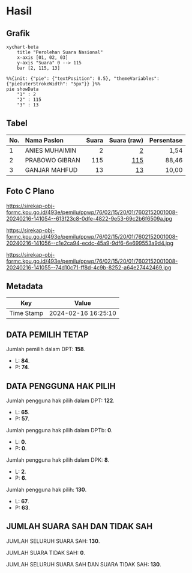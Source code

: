 # Hasil

## Grafik

```mermaid
xychart-beta
    title "Perolehan Suara Nasional"
    x-axis [01, 02, 03]
    y-axis "Suara" 0 --> 115
    bar [2, 115, 13]
```

```mermaid
%%{init: {"pie": {"textPosition": 0.5}, "themeVariables": {"pieOuterStrokeWidth": "5px"}} }%%
pie showData
    "1" : 2
    "2" : 115
    "3" : 13
```

## Tabel

| No. | Nama Paslon    | Suara | Suara (raw) | Persentase |
|:--- |:-------------- | -----:| -----------:| ----------:|
| 1   | ANIES MUHAIMIN | 2     | [2][p-1]    | 1,54       |
| 2   | PRABOWO GIBRAN | 115   | [115][p-2]  | 88,46      |
| 3   | GANJAR MAHFUD  | 13    | [13][p-3]   | 10,00      |


[p-1]: https://github.com/gigit-pemilu/pemilu-2024/blob/main/pilpres/hitung-suara/sub/76-sulawesi-barat/sub/02-mamuju/sub/15-bonehau/sub/2001-bonehau/sub/008-tps/sub/paslon-1.txt
[p-2]: https://github.com/gigit-pemilu/pemilu-2024/blob/main/pilpres/hitung-suara/sub/76-sulawesi-barat/sub/02-mamuju/sub/15-bonehau/sub/2001-bonehau/sub/008-tps/sub/paslon-2.txt
[p-3]: https://github.com/gigit-pemilu/pemilu-2024/blob/main/pilpres/hitung-suara/sub/76-sulawesi-barat/sub/02-mamuju/sub/15-bonehau/sub/2001-bonehau/sub/008-tps/sub/paslon-3.txt

## Foto C Plano

https://sirekap-obj-formc.kpu.go.id/493e/pemilu/ppwp/76/02/15/20/01/7602152001008-20240216-141054--613f23c8-0dfe-4822-9e53-69c2b6f6509a.jpg

https://sirekap-obj-formc.kpu.go.id/493e/pemilu/ppwp/76/02/15/20/01/7602152001008-20240216-141056--c1e2ca94-ecdc-45a9-9df6-6e699553a9d4.jpg

https://sirekap-obj-formc.kpu.go.id/493e/pemilu/ppwp/76/02/15/20/01/7602152001008-20240216-141055--74d10c71-ff8d-4c9b-8252-a64e27442469.jpg


## Metadata

| Key        | Value               |
| ---------- | ------------------- |
| Time Stamp | 2024-02-16 16:25:10 |


## DATA PEMILIH TETAP

Jumlah pemilih dalam DPT: **158**.
 * L: **84**.
 * P: **74**.

## DATA PENGGUNA HAK PILIH

Jumlah pengguna hak pilih dalam DPT: **122**.
 * L: **65**.
 * P: **57**.

Jumlah pengguna hak pilih dalam DPTb: **0**.
 * L: **0**.
 * P: **0**.

Jumlah pengguna hak pilih dalam DPK: **8**.
 * L: **2**.
 * P: **6**.

Jumlah pengguna hak pilih: **130**.
 * L: **67**.
 * P: **63**.

## JUMLAH SUARA SAH DAN TIDAK SAH

JUMLAH SELURUH SUARA SAH: **130**.

JUMLAH SUARA TIDAK SAH: **0**.

JUMLAH SELURUH SUARA SAH DAN SUARA TIDAK SAH: **130**.


